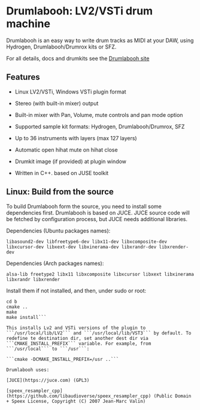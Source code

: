 # Drumlabooh: LV2/VSTi drum machine

Drumlabooh is an easy way to write drum tracks as MIDI at your DAW, using Hydrogen, Drumlabooh/Drumrox kits or SFZ.

For all details, docs and drumkits see the [Drumlabooh site](https://psemiletov.github.io/drumlabooh/)


## Features

* Linux LV2/VSTi, Windows VSTi plugin format

* Stereo (with built-in mixer) output

* Built-in mixer with Pan, Volume, mute controls and pan mode option

* Supported sample kit formats: Hydrogen, Drumlabooh/Drumrox, SFZ

* Up to 36 instruments with layers (max 127 layers)

* Automatic open hihat mute on hihat close

* Drumkit image (if provided) at plugin window

* Written in C++. based on JUSE toolkit


## Linux: Build from the source

To build Drumlabooh form the source, you need to install some dependencies first. Drumlabooh is based on JUCE. JUCE source code will be fetched by configuration process, but JUCE needs additional libraries.

Dependencies (Ubuntu packages names):

``libasound2-dev
libfreetype6-dev
libx11-dev
libxcomposite-dev
libxcursor-dev
libxext-dev
libxinerama-dev
libxrandr-dev
libxrender-dev``


Dependencies (Arch packages names):


``alsa-lib
freetype2
libx11
libxcomposite
libxcursor
libxext
libxinerama
libxrandr
libxrender``

Install them if not installed, and then, under sudo or root:

```mkdir b
cd b
cmake ..
make
make install```

This installs Lv2 and VSTi versions of the plugin to ```/usr/local/lib/LV2``` and ```/usr/local/lib/VST3``` by default. To redefine te destination dir, set another dest dir via ```CMAKE_INSTALL_PREFIX``` variable. For example, from ```/usr/local``` to ```/usr```:

```cmake -DCMAKE_INSTALL_PREFIX=/usr ..```

Drumlabooh uses:

[JUCE](https://juce.com) (GPL3)

[speex_resampler_cpp](https://github.com/libaudioverse/speex_resampler_cpp) (Public Domain + Speex License, Copyright (C) 2007 Jean-Marc Valin)